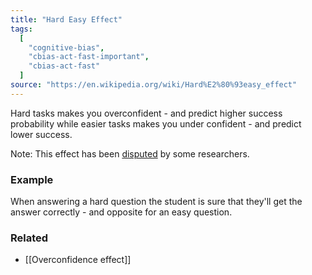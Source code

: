 ```yaml
---
title: "Hard Easy Effect"
tags:
  [
    "cognitive-bias",
    "cbias-act-fast-important",
    "cbias-act-fast"
  ]
source: "https://en.wikipedia.org/wiki/Hard%E2%80%93easy_effect"
---
```


Hard tasks makes you overconfident - and predict higher success probability while easier tasks makes you under confident - and predict lower success. 

Note: This effect has been [disputed](http://home.cerge-ei.cz/ortmann/TrentoCourse/Juslin_etal_Naive_Empiricism_Dogmatism_inConfidence_Research.pdf) by some researchers.

### Example

When answering a hard question the student is sure that they'll get the answer correctly - and opposite for an easy question.

### Related

- [[Overconfidence effect]]

